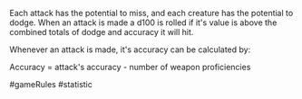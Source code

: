 Each attack has the potential to miss, and each creature has the potential to dodge. When an attack is made a d100 is rolled if it's value is above the combined totals of dodge and accuracy it will hit.

Whenever an attack is made, it's accuracy can be calculated by:

Accuracy = attack's accuracy - number of weapon proficiencies

#gameRules #statistic